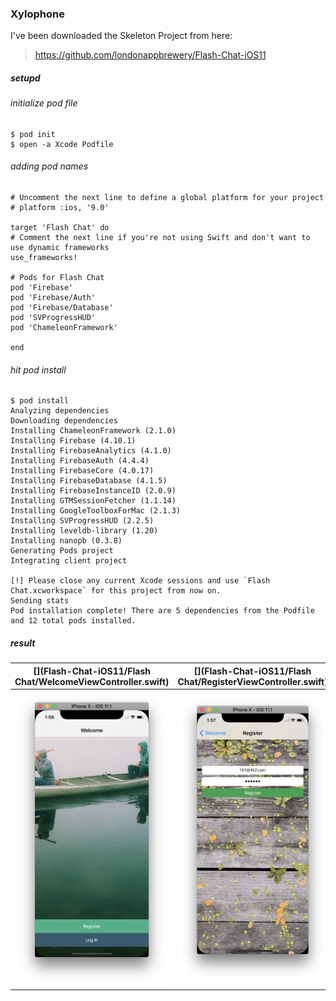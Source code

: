 ### Xylophone
I've been downloaded the Skeleton Project from here:
> https://github.com/londonappbrewery/Flash-Chat-iOS11

##### setupd

###### initialize pod file

```
$ pod init
$ open -a Xcode Podfile
```

###### adding pod names

```
# Uncomment the next line to define a global platform for your project
# platform :ios, '9.0'

target 'Flash Chat' do
# Comment the next line if you're not using Swift and don't want to use dynamic frameworks
use_frameworks!

# Pods for Flash Chat
pod 'Firebase'
pod 'Firebase/Auth'
pod 'Firebase/Database'
pod 'SVProgressHUD'
pod 'ChameleonFramework'

end
```

###### hit pod install
```
$ pod install
Analyzing dependencies
Downloading dependencies
Installing ChameleonFramework (2.1.0)
Installing Firebase (4.10.1)
Installing FirebaseAnalytics (4.1.0)
Installing FirebaseAuth (4.4.4)
Installing FirebaseCore (4.0.17)
Installing FirebaseDatabase (4.1.5)
Installing FirebaseInstanceID (2.0.9)
Installing GTMSessionFetcher (1.1.14)
Installing GoogleToolboxForMac (2.1.3)
Installing SVProgressHUD (2.2.5)
Installing leveldb-library (1.20)
Installing nanopb (0.3.8)
Generating Pods project
Integrating client project

[!] Please close any current Xcode sessions and use `Flash Chat.xcworkspace` for this project from now on.
Sending stats
Pod installation complete! There are 5 dependencies from the Podfile and 12 total pods installed.
```

##### result

|[](Flash-Chat-iOS11/Flash Chat/WelcomeViewController.swift)|[](Flash-Chat-iOS11/Flash Chat/RegisterViewController.swift)|[](Flash-Chat-iOS11/Flash Chat/ChatViewController.swift)|[](Flash-Chat-iOS11/Flash Chat/LogInViewController.swift)|
|:-:|:-:|:-:|:-:|
|![](99_preview/00_result.png)|![](99_preview/01_result.png)|![](99_preview/02_result.png)|![](99_preview/03_result.png)|
